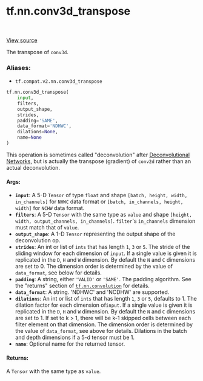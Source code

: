 <div itemscope itemtype="http://developers.google.com/ReferenceObject">
<meta itemprop="name" content="tf.nn.conv3d_transpose" />
<meta itemprop="path" content="Stable" />
</div>

# tf.nn.conv3d_transpose

<!-- Insert buttons -->

<table class="tfo-notebook-buttons tfo-api" align="left">
</table>

<a target="_blank" href="/code/stable/tensorflow/python/ops/nn_ops.py">View source</a>



<!-- Start diff -->
The transpose of `conv3d`.

### Aliases:

* `tf.compat.v2.nn.conv3d_transpose`


``` python
tf.nn.conv3d_transpose(
    input,
    filters,
    output_shape,
    strides,
    padding='SAME',
    data_format='NDHWC',
    dilations=None,
    name=None
)
```



<!-- Placeholder for "Used in" -->

This operation is sometimes called "deconvolution" after [Deconvolutional
Networks](http://www.matthewzeiler.com/pubs/cvpr2010/cvpr2010.pdf), but is
actually the transpose (gradient) of `conv2d` rather than an actual
deconvolution.

#### Args:


* <b>`input`</b>: A 5-D `Tensor` of type `float` and shape `[batch, height, width,
  in_channels]` for `NHWC` data format or `[batch, in_channels, height,
  width]` for `NCHW` data format.
* <b>`filters`</b>: A 5-D `Tensor` with the same type as `value` and shape `[height,
  width, output_channels, in_channels]`.  `filter`'s `in_channels` dimension
  must match that of `value`.
* <b>`output_shape`</b>: A 1-D `Tensor` representing the output shape of the
  deconvolution op.
* <b>`strides`</b>: An int or list of `ints` that has length `1`, `3` or `5`.  The
  stride of the sliding window for each dimension of `input`. If a single
  value is given it is replicated in the `D`, `H` and `W` dimension. By
  default the `N` and `C` dimensions are set to 0. The dimension order is
  determined by the value of `data_format`, see below for details.
* <b>`padding`</b>: A string, either `'VALID'` or `'SAME'`. The padding algorithm. See
  the "returns" section of <a href="../../tf/nn/convolution.md"><code>tf.nn.convolution</code></a> for details.
* <b>`data_format`</b>: A string. 'NDHWC' and 'NCDHW' are supported.
* <b>`dilations`</b>: An int or list of `ints` that has length `1`, `3` or `5`,
  defaults to 1. The dilation factor for each dimension of`input`. If a
  single value is given it is replicated in the `D`, `H` and `W` dimension.
  By default the `N` and `C` dimensions are set to 1. If set to k > 1, there
  will be k-1 skipped cells between each filter element on that dimension.
  The dimension order is determined by the value of `data_format`, see above
  for details. Dilations in the batch and depth dimensions if a 5-d tensor
  must be 1.
* <b>`name`</b>: Optional name for the returned tensor.


#### Returns:

A `Tensor` with the same type as `value`.
